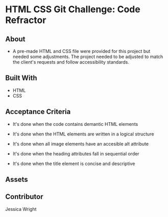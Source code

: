 # HTML CSS Git Challenge: Code Refractor

## About 
* A pre-made HTML and CSS file were provided for this project but needed some adjustments. The project needed to be adjusted to match the client's requests and follow accessibility standards. 

## Built With

* HTML
* CSS

## Acceptance Criteria

* It's done when the code contains demantic HTML elements

* It's done when the HTML elements are written in a logical structure

* It's done when all image elements have an accesible alt attribute

* It's done when the heading attributes fall in sequential order

* It's done when the title element is concise and descriptive 

## Assets

## Contributor

Jessica Wright
